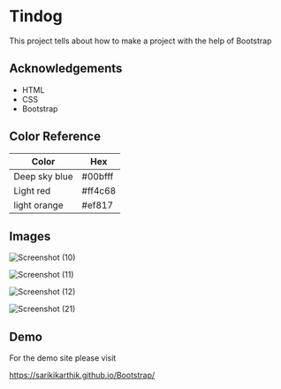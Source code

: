 
# Tindog

This project tells about how to make a project with the help of Bootstrap


## Acknowledgements

 - HTML
 - CSS
 - Bootstrap

## Color Reference

| Color             | Hex                                                                |
| ----------------- | ------------------------------------------------------------------ |
| Deep sky blue | #00bfff |
| Light red |  #ff4c68 |
| light orange| #ef817 |



## Images

![Screenshot (10)](https://github.com/SarikiKarthik/Bootstrap/assets/133191209/38a9145a-0bc3-49b4-910e-0af270d2908c)

![Screenshot (11)](https://github.com/SarikiKarthik/Bootstrap/assets/133191209/e561d759-23ec-4193-b664-2beaf6fc3624)

![Screenshot (12)](https://github.com/SarikiKarthik/Bootstrap/assets/133191209/cbc3389f-7333-4bbc-8145-9187048d4be2)

![Screenshot (21)](https://github.com/SarikiKarthik/Bootstrap/assets/133191209/eb160a03-2d5a-4501-9bab-50eb8ab9f40c)


## Demo

For the demo site please visit 

https://sarikikarthik.github.io/Bootstrap/

